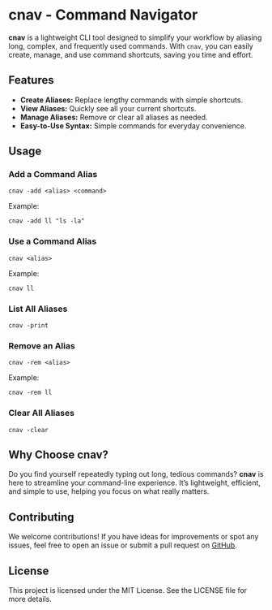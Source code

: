 <h1>cnav - Command Navigator</h1>
<p><strong>cnav</strong> is a lightweight CLI tool designed to simplify your workflow by aliasing long, complex, and frequently used commands. With <code>cnav</code>, you can easily create, manage, and use command shortcuts, saving you time and effort.</p>

<h2>Features</h2>
<ul>
    <li><strong>Create Aliases:</strong> Replace lengthy commands with simple shortcuts.</li>
    <li><strong>View Aliases:</strong> Quickly see all your current shortcuts.</li>
    <li><strong>Manage Aliases:</strong> Remove or clear all aliases as needed.</li>
    <li><strong>Easy-to-Use Syntax:</strong> Simple commands for everyday convenience.</li>
</ul>

<h2>Usage</h2>
<h3>Add a Command Alias</h3>
<pre><code>cnav -add &lt;alias&gt; &lt;command&gt;</code></pre>
<p>Example:</p>
<pre><code>cnav -add ll "ls -la"</code></pre>

<h3>Use a Command Alias</h3>
<pre><code>cnav &lt;alias&gt;</code></pre>
<p>Example:</p>
<pre><code>cnav ll</code></pre>

<h3>List All Aliases</h3>
<pre><code>cnav -print</code></pre>

<h3>Remove an Alias</h3>
<pre><code>cnav -rem &lt;alias&gt;</code></pre>
<p>Example:</p>
<pre><code>cnav -rem ll</code></pre>

<h3>Clear All Aliases</h3>
<pre><code>cnav -clear</code></pre>

<h2>Why Choose cnav?</h2>
<p>Do you find yourself repeatedly typing out long, tedious commands? <strong>cnav</strong> is here to streamline your command-line experience. It’s lightweight, efficient, and simple to use, helping you focus on what really matters.</p>

<h2>Contributing</h2>
<p>We welcome contributions! If you have ideas for improvements or spot any issues, feel free to open an issue or submit a pull request on <a href="https://github.com/yourusername/cnav">GitHub</a>.</p>

<h2>License</h2>
<p>This project is licensed under the MIT License. See the LICENSE file for more details.</p>

